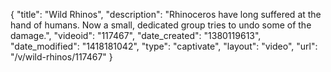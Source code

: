{
    "title": "Wild Rhinos",
    "description": "Rhinoceros have long suffered at the hand of humans. Now a small, dedicated group tries to undo some of the damage.",
    "videoid": "117467",
    "date_created": "1380119613",
    "date_modified": "1418181042",
    "type": "captivate",
    "layout": "video",
    "url": "\/v\/wild-rhinos\/117467"
}